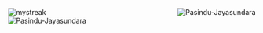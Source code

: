 
<img align="left" src="https://github-readme-streak-stats.herokuapp.com/?user=Pasindu-Jayasundara&layout=compact" alt="mystreak"/>
<img align="right" src="https://github-readme-stats.vercel.app/api?username=Pasindu-Jayasundara&show_icons=true&locale=en" alt="Pasindu-Jayasundara" />
<br/>
<img align="center" src="https://github-readme-stats.vercel.app/api/top-langs?username=Pasindu-Jayasundara&show_icons=true&locale=en&layout=compact" alt="Pasindu-Jayasundara" />


